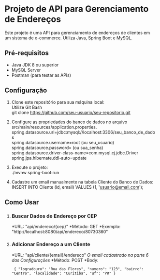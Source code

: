 # Projeto de API para Gerenciamento de Endereços

Este projeto é uma API para gerenciamento de endereços de clientes em um sistema de e-commerce. Utiliza Java, Spring Boot e MySQL.

## Pré-requisitos

- Java JDK 8 ou superior
- MySQL Server
- Postman (para testar as APIs)

## Configuração

1. Clone este repositório para sua máquina local:  
   Utilize Git Bash  
   git clone https://github.com/seu-usuario/seu-repositorio.git  
   
3. Configure as propriedades do banco de dados no arquivo src/main/resources/application.properties.
   spring.datasource.url=jdbc:mysql://localhost:3306/seu_banco_de_dados  
   spring.datasource.username=root (ou seu_usuario)  
   spring.datasource.password=     (ou sua_senha)  
   spring.datasource.driver-class-name=com.mysql.cj.jdbc.Driver  
   spring.jpa.hibernate.ddl-auto=update  
   
4. Execute o projeto:  
   ./mvnw spring-boot:run  

6. Cadastre um email manualmente na tabela Cliente do Banco de Dados:
   INSERT INTO Cliente (id, email) VALUES (1, 'usuario@email.com');

## Como Usar

1. ### Buscar Dados de Endereço por CEP
   *URL: "api/endereco/{cep}"
   *Método: GET
   *Exemplo: "http://localhost:8080/api/endereco/80730360"

3. ### Adicionar Endereço a um Cliente
   *URL: "api/cliente/{email}/endereco" *O email cadastrado na parte 6 das Configurações*
   *Método: POST
   *Body:
   
   ` {
        "logradouro": "Rua das Flores",
        "numero": "123",
        "bairro": "Centro",
        "localidade": "Curitiba",
        "uf": "PR"
      }`
